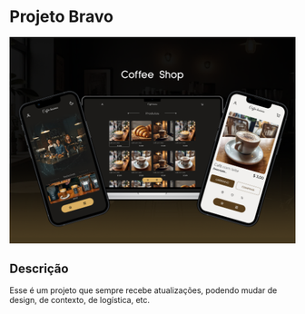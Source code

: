 
# Projeto Bravo

<div align="center">
<img src="https://github.com/Gustavoo-Campos/Bravo/blob/main/src/img/post-github.png">
</div>


 ## Descrição
 
<p>
 Esse é um projeto que sempre recebe atualizações, podendo mudar de design, de contexto, de logística, etc.
 
</p> 

